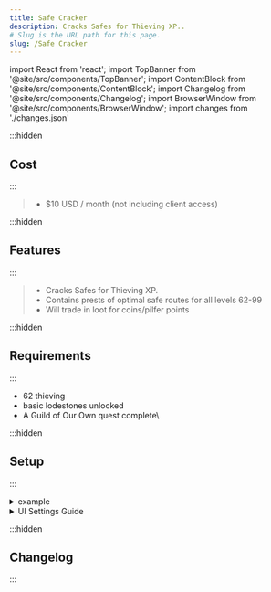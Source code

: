 ```yaml
---
title: Safe Cracker
description: Cracks Safes for Thieving XP..
# Slug is the URL path for this page.
slug: /Safe Cracker
---
```


import React from 'react';
import TopBanner from '@site/src/components/TopBanner';
import ContentBlock from '@site/src/components/ContentBlock';
import Changelog from '@site/src/components/Changelog';
import BrowserWindow from '@site/src/components/BrowserWindow';
import changes from './changes.json'

<TopBanner title="Safe Cracker" version="v1.0.6" skill="Thieving">
</TopBanner>

:::hidden

## Cost

:::

<ContentBlock title="Cost">

> - $10 USD / month (not including client access)

</ContentBlock>

:::hidden

## Features

:::

<ContentBlock title="Features">

> - Cracks Safes for Thieving XP.
> - Contains prests of optimal safe routes for all levels 62-99
> - Will trade in loot for coins/pilfer points

</ContentBlock>

:::hidden

## Requirements

:::
<ContentBlock title="Requirements">

- 62 thieving
- basic lodestones unlocked
- A Guild of Our Own quest complete\

</ContentBlock>

:::hidden

## Setup

:::
<ContentBlock title="Setup">

<details>
<summary>example</summary>

- example

</details>

<details>
<summary>UI Settings Guide</summary>

- example

</details>

</ContentBlock>

:::hidden

## Changelog

:::

<Changelog changes={changes}>

</Changelog>
